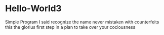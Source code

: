 # Hello-World3
Simple Program
I said recognize the name never mistaken with counterfeits 
this the glorius first step in a plan to take over your cociousness
